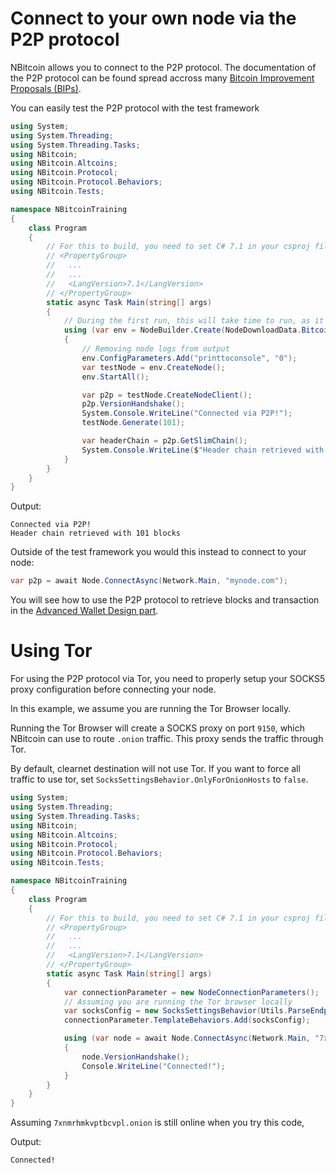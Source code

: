 # Connect to your own node via the P2P protocol

NBitcoin allows you to connect to the P2P protocol. The documentation of the P2P protocol can be found spread accross many [Bitcoin Improvement Proposals (BIPs)](https://github.com/bitcoin/bips/).

You can easily test the P2P protocol with the test framework
```csharp
using System;
using System.Threading;
using System.Threading.Tasks;
using NBitcoin;
using NBitcoin.Altcoins;
using NBitcoin.Protocol;
using NBitcoin.Protocol.Behaviors;
using NBitcoin.Tests;

namespace NBitcoinTraining
{
    class Program
    {
        // For this to build, you need to set C# 7.1 in your csproj file
        // <PropertyGroup>
        //   ...
        //   ...
        //   <LangVersion>7.1</LangVersion>
        // </PropertyGroup>
        static async Task Main(string[] args)
        {
            // During the first run, this will take time to run, as it download bitcoin core binaries (more than 40MB)
            using (var env = NodeBuilder.Create(NodeDownloadData.Bitcoin.v0_18_0, Network.RegTest))
            {
                // Removing node logs from output
                env.ConfigParameters.Add("printtoconsole", "0");
                var testNode = env.CreateNode();
                env.StartAll();

                var p2p = testNode.CreateNodeClient();
                p2p.VersionHandshake();
                System.Console.WriteLine("Connected via P2P!");
                testNode.Generate(101);

                var headerChain = p2p.GetSlimChain();
                System.Console.WriteLine($"Header chain retrieved with {headerChain.Height} blocks");
            }
        }
    }
}
```

Output:
```
Connected via P2P!
Header chain retrieved with 101 blocks
```

Outside of the test framework you would this instead to connect to your node:

```csharp
var p2p = await Node.ConnectAsync(Network.Main, "mynode.com");
```

You will see how to use the P2P protocol to retrieve blocks and transaction in the [Advanced Wallet Design part](AdvancedWalletDesign.md).

# Using Tor

For using the P2P protocol via Tor, you need to properly setup your SOCKS5 proxy configuration before connecting your node.

In this example, we assume you are running the Tor Browser locally. 

Running the Tor Browser will create a SOCKS proxy on port `9150`, which NBitcoin can use to route `.onion` traffic. This proxy sends the traffic through Tor.

By default, clearnet destination will not use Tor. If you want to force all traffic to use tor, set `SocksSettingsBehavior.OnlyForOnionHosts` to `false`.

```csharp
using System;
using System.Threading;
using System.Threading.Tasks;
using NBitcoin;
using NBitcoin.Altcoins;
using NBitcoin.Protocol;
using NBitcoin.Protocol.Behaviors;
using NBitcoin.Tests;

namespace NBitcoinTraining
{
    class Program
    {
        // For this to build, you need to set C# 7.1 in your csproj file
        // <PropertyGroup>
        //   ...
        //   ...
        //   <LangVersion>7.1</LangVersion>
        // </PropertyGroup>
        static async Task Main(string[] args)
        {
            var connectionParameter = new NodeConnectionParameters();
            // Assuming you are running the Tor browser locally
            var socksConfig = new SocksSettingsBehavior(Utils.ParseEndpoint("localhost", 9150));
            connectionParameter.TemplateBehaviors.Add(socksConfig);

            using (var node = await Node.ConnectAsync(Network.Main, "7xnmrhmkvptbcvpl.onion", connectionParameter))
            {
                node.VersionHandshake();
                Console.WriteLine("Connected!");
            }
        }
    }
}
```

Assuming `7xnmrhmkvptbcvpl.onion` is still online when you try this code,

Output:
```
Connected!
```